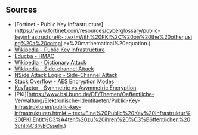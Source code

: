## Sources

- [Fortinet - Public Key Infrastructure](https://www.fortinet.com/resources/cyberglossary/public-keyinfrastructure#:~:text=With%20PKI%2C%20on%20the%20other,using%20a%20compl
ex%20mathematical%20equation.)
- [Wikipedia - Public Key Infrastructure](https://de.wikipedia.org/wiki/Public-Key-Infrastruktur)
- [Educba - HMAC](https://www.educba.com/hmac/)
- [Wikipedia - Dictionary Attack](https://en.wikipedia.org/wiki/Dictionary_attack)
- [Wikipedia - Side-channel Attack](https://en.wikipedia.org/wiki/Side-channel_attack)
- [NSide Attack Logic - Side-Channel Attack](https://www.nsideattacklogic.de/seitenkanalangriff)
- [Stack Overflow - AES Encryption Modes](https://stackoverflow.com/questions/1220751/how-to-choose-an-aes-encryptionmode-cbc-ecb-ctr-ocbcfb#:~:text=OCB%20is%20by%20far%20the,authentication%20in%20a%20single%20pass)
- [Keyfactor - Symmetric vs Asymmetric Encryption](https://www.keyfactor.com/blog/symmetric-vs-asymmetric-encryption/)
- [PKI](https://www.bsi.bund.de/DE/Themen/Oeffentliche-Verwaltung/Elektronische-Identitaeten/Public-Key-Infrastrukturen/public-key-infrastrukturen.html#:~:text=Eine%20Public%20Key%20Infrastruktur%20(PKI,Entit%C3%A4ten%20zu%20ihren%20%C3%B6ffentlichen%20Schl%C3%BCsseln.)

